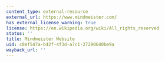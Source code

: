```yaml
---
content_type: external-resource
external_url: https://www.mindmeister.com/
has_external_license_warning: true
license: https://en.wikipedia.org/wiki/All_rights_reserved
status: ''
title: Mindmeister Website
uid: c8ef547a-b42f-4f3d-a7c1-27290640be9a
wayback_url: ''
---
```

